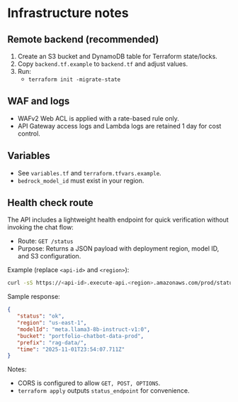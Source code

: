 # Infrastructure notes

## Remote backend (recommended)

1. Create an S3 bucket and DynamoDB table for Terraform state/locks.
2. Copy `backend.tf.example` to `backend.tf` and adjust values.
3. Run:
   - `terraform init -migrate-state`

## WAF and logs
- WAFv2 Web ACL is applied with a rate-based rule only.
- API Gateway access logs and Lambda logs are retained 1 day for cost control.

## Variables
- See `variables.tf` and `terraform.tfvars.example`.
- `bedrock_model_id` must exist in your region.

## Health check route

The API includes a lightweight health endpoint for quick verification without invoking the chat flow:

- Route: `GET /status`
- Purpose: Returns a JSON payload with deployment region, model ID, and S3 configuration.

Example (replace `<api-id>` and `<region>`):

```bash
curl -sS https://<api-id>.execute-api.<region>.amazonaws.com/prod/status
```

Sample response:

```json
{
   "status": "ok",
   "region": "us-east-1",
   "modelId": "meta.llama3-8b-instruct-v1:0",
   "bucket": "portfolio-chatbot-data-prod",
   "prefix": "rag-data/",
   "time": "2025-11-01T23:54:07.711Z"
}
```

Notes:
- CORS is configured to allow `GET, POST, OPTIONS`.
- `terraform apply` outputs `status_endpoint` for convenience.

